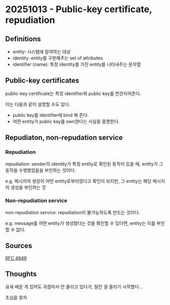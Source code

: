 # 20251013 - Public-key certificate, repudiation

## Definitions

- entity: 시스템에 참여하는 대상
- identity: entity를 구분해주는 set of attributes
- identifier (name): 특정 identity를 가진 entity를 나타내주는 문자열

## Public-key certificates

public-key certificate는 특정 identifier와 public key를 연관지어준다.

이는 다음과 같이 설명할 수도 있다.
- public key를 identifier에 bind 해 준다.
- 어떤 entity가 public key를 own한다는 사실을 증명한다.

## Repudiaton, non-repudation service

### Repudiation

repudiation: sender의 identity가 특정 entity로 확인된 동작이 있을 때,
entity가 그 동작을 수행했었음을 부인하는 것이다.

e.g. 메시지의 생성이 어떤 entity로부터였다고 확인이 되지만,
그 entity는 해당 메시지의 생성을 부인하는 것

### Non-repudiation service

non-repudiation service: repudiation이 불가능하도록 만드는 것이다.

e.g. message를 어떤 entity가 생성했다는 것을 확인할 수 있다면, entity는 이를 부인할 수 없다.

## Sources

[RFC 4949](https://datatracker.ietf.org/doc/html/rfc4949)

## Thoughts

요새 배운 게 있어도 귀찮아서 안 올리고 있다가, 밀린 걸 올리기 시작했다...

초심을 찾자
